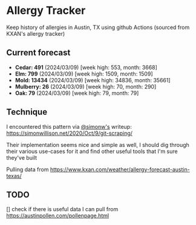 # Allergy Tracker

Keep history of allergies in Austin, TX using github Actions (sourced from KXAN's allergy tracker)

## Current forecast
<!-- INJECT FORECAST -->
- **Cedar: 491** (2024/03/09)  [week high: 553, month: 3668]
- **Elm: 799** (2024/03/09)  [week high: 1509, month: 1509]
- **Mold: 13434** (2024/03/09)  [week high: 34836, month: 35661]
- **Mulberry: 26** (2024/03/09)  [week high: 70, month: 290]
- **Oak: 79** (2024/03/09)  [week high: 79, month: 79]
<!-- END INJECT FORECAST -->

## Technique

I encountered this pattern via [@simonw's](https://github.com/simonw) writeup: https://simonwillison.net/2020/Oct/9/git-scraping/

Their implementation seems nice and simple as well, I should dig through their various use-cases for it and find other useful tools that I'm sure they've built

Pulling data from https://www.kxan.com/weather/allergy-forecast-austin-texas/

## TODO

[] check if there is useful data I can pull from https://austinpollen.com/pollenpage.html
